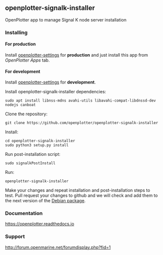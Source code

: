 ## openplotter-signalk-installer

OpenPlotter app to manage Signal K node server installation

### Installing

#### For production

Install [openplotter-settings](https://github.com/openplotter/openplotter-settings) for **production** and just install this app from *OpenPlotter Apps* tab.

#### For development

Install [openplotter-settings](https://github.com/openplotter/openplotter-settings) for **development**.

Install openplotter-signalk-installer dependencies:

`sudo apt install libnss-mdns avahi-utils libavahi-compat-libdnssd-dev nodejs canboat`

Clone the repository:

`git clone https://github.com/openplotter/openplotter-signalk-installer`

Install:

```
cd openplotter-signalk-installer
sudo python3 setup.py install
```
Run post-installation script:

`sudo signalkPostInstall`

Run:

`openplotter-signalk-installer`

Make your changes and repeat installation and post-installation steps to test. Pull request your changes to github and we will check and add them to the next version of the [Debian package](https://launchpad.net/~openplotter/+archive/ubuntu/openplotter/).

### Documentation

https://openplotter.readthedocs.io

### Support

http://forum.openmarine.net/forumdisplay.php?fid=1
